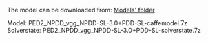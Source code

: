 The model can be downloaded from: [Models' folder](https://drive.google.com/open?id=1Amp9jJSu32tZ_DHe_ljziGzC-fE42Pfg)

Model: PED2_NPDD_vgg_NPDD-SL-3.0+PDD-SL-caffemodel.7z<br>
Solverstate: PED2_NPDD_vgg_NPDD-SL-3.0+PDD-SL-solverstate.7z
